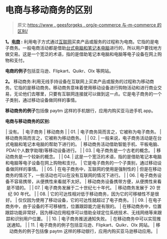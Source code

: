 # 电商与移动商务的区别

> 原文:[https://www . geesforgeks . org/e-commerce 与-m-commerce 的区别/](https://www.geeksforgeeks.org/difference-between-e-commerce-and-m-commerce/)

**1。[电商](https://www.geeksforgeeks.org/e-commerce/) :**
利用电子方式通过[互联网](https://www.geeksforgeeks.org/the-internet-and-the-web/)买卖产品或服务的过程称为电商。它指的是电子商务。一般电商活动都是借助[台式电脑和笔记本电脑](https://www.geeksforgeeks.org/difference-between-desktop-and-laptop/)进行的，所以用户要找地方做交易。这是一个宽泛的术语，指的是借助笔记本电脑和电脑等电子设备在网上购物和支付。

**电商的例子**包括亚马逊、Flipkart、Quikr、Olx 等网站。

**2。**
移动商务:利用无线手持设备在互联网上买卖产品或服务的过程称为移动商务。它指的是移动商务。移动商务意味着使用移动设备进行购物活动和进行商业交易，无论他们去哪里，只要有互联网连接就可以做到这一点。它是电子商务的一个子类别，通过移动设备做同样的事情。

**移动商务的例子**包括像 paytm 这样的手机银行，应用内购买亚马逊手机 app。

**电商与移动商务的区别:**

<center>

| 没有。 | 电子商务 | 移动商务 |
| 01. | 电子商务简而言之，它被称为电子商务。 | 移动商务简而言之，它被称为移动商务。 |
| 02. | 一般来说，电子商务活动是在台式电脑和笔记本电脑的帮助下进行的。 | 移动商务活动借助智能手机、平板电脑、PDA(个人数字助理)等移动设备进行。 |
| 03. | 电子商务是一个古老的概念。 | 移动商务是一个较新的概念。 |
| 04. | 这是一个宽泛的术语，指的是借助笔记本电脑和电脑等电子设备在网上购物和支付。 | 它是电子商务的一个子类别，通过移动设备做同样的事情。 |
| 05. | 在电子商务中，互联网的使用是强制性的 | 但是在移动商务的情况下，一些活动也可以在没有互联网的情况下进行。 |
| 06. | 电子商务设备不容易携带，从便携性来看就不太好。 | 移动商务设备携带方便，从便携性来看是不错的。 |
| 07. | 电子商务发展于二十世纪七十年代。 | 移动商务发展于 20 世纪 90 年代。 |
| 08. | 它的可达性相对低于移动商务，因为它的可移植性不是很好。 | 仅仅因为使用了移动设备，它的可达性就超过了电子商务。 |
| 09. | 在电子商务中，由于设备的不可移植性，位置跟踪能力是有限的。 | 在移动商务中，位置跟踪功能非常好，因为移动应用程序可以借助全球定位系统技术、无线网络等来跟踪和识别用户位置。 |
| 10. | 电子商务推送通知失败。 | 在移动商务中可以实现推送通知。 |
| 11. | 电子商务的例子包括亚马逊、Flipkart、Quikr、Olx 网站。 | 移动商务的例子包括像 paytm 这样的移动银行，应用内购买亚马逊移动应用。 |

</center>